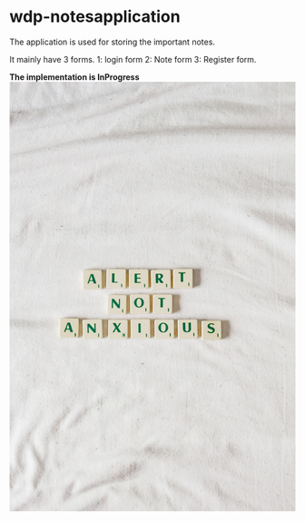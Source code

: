 # wdp-notesapplication
The application is used for storing the important notes.

It mainly have 3 forms.
1: login form
2: Note form
3: Register form.

**The implementation is InProgress**
![note application!](/public/images/alert.jpg "notes")

